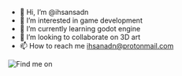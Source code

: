 - 👋 Hi, I’m @ihsansadn
- 👀 I’m interested in game development
- 🌱 I’m currently learning godot engine
- 💞️ I’m looking to collaborate on 3D art
- 📫 How to reach me ihsanadn@protonmail.com

![Find me on](https://pbs.twimg.com/media/FYt-L9oakAABrS2?format=jpg&name=medium)

<!---
ihsansadn/ihsansadn is a ✨ special ✨ repository because its `README.md` (this file) appears on your GitHub profile.
You can click the Preview link to take a look at your changes.
--->
